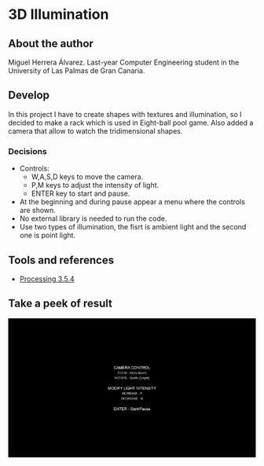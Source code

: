 # 3D Illumination
## About the author
Miguel Herrera Álvarez. Last-year Computer Engineering student in the University of Las Palmas de Gran Canaria.

## Develop
In this project I have to create shapes with textures and illumination, so I decided to make a rack which is used in Eight-ball pool game.
Also added a camera that allow to watch the tridimensional shapes.

### Decisions
- Controls:
    - W,A,S,D keys to move the camera.
    - P,M keys to adjust the intensity of light.
    - ENTER key to start and pause.
- At the beginning and during pause appear a menu where the controls are shown.
- No external library is needed to run the code.
- Use two types of illumination, the fisrt is ambient light and the second one is point light.

## Tools and references
- [Processing 3.5.4](http://processing.org/)

## Take a peek of result
![](./Illumination/images/illumination.gif)
